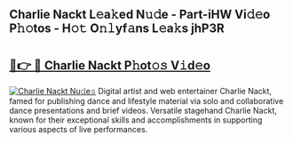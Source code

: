## Charlie Nackt L𝚎a𝚔ed N𝚞𝚍e - Part-iHW Vi𝚍𝚎o P𝚑𝚘tos - H𝚘𝚝 O𝚗𝚕yf𝚊ns L𝚎a𝚔s jhP3R

# <h2><a href="http://kfaya0b.oniu.top/?m=Charlie+Nackt">🔗👉 🔴 Charlie Nackt P𝚑ot𝚘𝚜 V𝚒d𝚎o</a></h2>

[![Charlie Nackt Nu𝚍e𝚜](https://i.imgur.com/0qMVB7G.gif)](http://kfaya0b.oniu.top/?m=Charlie+Nackt)
Digital artist and web entertainer Charlie Nackt, famed for publishing dance and lifestyle material via solo and collaborative dance presentations and brief videos. Versatile stagehand Charlie Nackt, known for their exceptional skills and accomplishments in supporting various aspects of live performances.  
